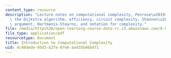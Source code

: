 ```yaml
---
content_type: resource
description: "Lecture notes on computational complexity, Penrose\u2019s argument,\
  \ the Dijkstra algorithm, efficiency, circuit complexity, Shannon\u2019s counting\
  \ argument, Hartmanis-Stearns, and notation for complexity."
file: /media/https%3A/open-learning-course-data-rc.s3.amazonaws.com/6-080-great-ideas-in-theoretical-computer-science-spring-2008/4c40dede95d3b2fe07e6aa435b46b471_lec7.pdf
file_type: application/pdf
resourcetype: Document
title: Introduction to Computational Complexity
uid: 4c40dede-95d3-b2fe-07e6-aa435b46b471
---
```

